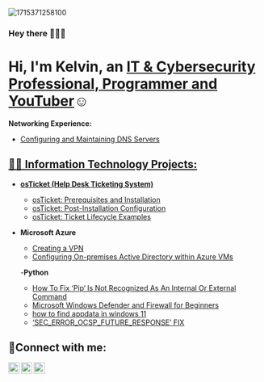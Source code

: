
![1715371258100](https://github.com/kelvinintech/kelvinintech/assets/110644520/409654fd-3b2a-4911-aac2-86911aae6d86)


### Hey there 🙋🏽‍♂️

<h1>Hi, I'm Kelvin, an <a href="https://www.linkedin.com/in/kelvin-r-tobias-211949219/">IT & Cybersecurity Professional, Programmer and YouTuber</a>☺</h1>

 <b>Networking Experience: </b>

   <ul>
     <li><a href="https://github.com/kelvinintech/Configuring-and-Maintaining-DNS-Servers">Configuring and Maintaining DNS Servers</li>
  </ul>


<h2>👨‍💻 Information Technology Projects:</h2>

- <b>osTicket (Help Desk Ticketing System)</b>
  - [osTicket: Prerequisites and Installation](https://github.com/kelvinintech/osticket-prereqs/tree/main#readme)
  - [osTicket: Post-Installation Configuration](https://github.com/kelvinintech/post-installation-config/blob/main/readme.md)
  - [osTicket: Ticket Lifecycle Examples](https://github.com/kelvinintech/ticket-life-cycles)
- <b>Microsoft Azure</b>
  - [Creating a VPN](https://github.com/kelvinintech/creating-a-VPN/blob/main/README.md)
  - [Configuring On-premises Active Directory within Azure VMs](https://github.com/codeByKelvinn/configure-on-premises-active-directory-/blob/main/README.md)

  -<b>Python</b>

   <ul>
    <li><a href="https://discuss.python.org/t/pip-not-working/30102/2">How To Fix ‘Pip‘ Is Not Recognized As An Internal Or External Command</a></li>
  </ul>
  

    <ul>
    <li><a href="https://github.com/kelvinintech/Microsoft-Windows-Defender-and-Firewall-for-Beginners">Microsoft Windows Defender and Firewall for Beginners</a></li>
  </ul>
  
  <ul>
    <li><a href="https://github.com/kelvinintech/How-to-Find-AppData-Folder-in-Windows-11">how to find appdata in windows 11</a></li>
  </ul>
  <ul> 
      <li><a href="https://github.com/kelvinintech/SEC_ERROR_OCSP_FUTURE_RESPONSE">‘SEC_ERROR_OCSP_FUTURE_RESPONSE’ FIX </a></li>
  </ul>

  <!--- <b>CCNA Training</b>

  <ul>
    <li>Configuring Local Usernames <a href=""></a> </li>
  </ul>

  --->

  


  

<h2>🤳Connect with me:</h2>

[<img align="left" alt="Josh | Twitter" width="22px" src="https://cdn.jsdelivr.net/npm/simple-icons@v3/icons/twitter.svg" />][twitter]
[<img align="left" alt="Josh | LinkedIn" width="22px" src="https://cdn.jsdelivr.net/npm/simple-icons@v3/icons/linkedin.svg" />][linkedin]
[<img align="left" alt="Josh | Instagram" width="22px" src="https://cdn.jsdelivr.net/npm/simple-icons@v3/icons/instagram.svg" />][instagram]

[twitter]: https://twitter.com/kelvinintech
[instagram]: https://www.instagram.com/kelvinintech/
[linkedin]: https://www.linkedin.com/in/kelvin-r-tobias-211949219/
